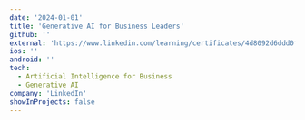 ```yaml
---
date: '2024-01-01'
title: 'Generative AI for Business Leaders'
github: ''
external: 'https://www.linkedin.com/learning/certificates/4d8092d6ddd0f965f00c2c1f3db1065e3fd0c02fe413e0e9dc875bd85b1d6a7e'
ios: ''
android: ''
tech:
  - Artificial Intelligence for Business
  - Generative AI
company: 'LinkedIn'
showInProjects: false
---
```



